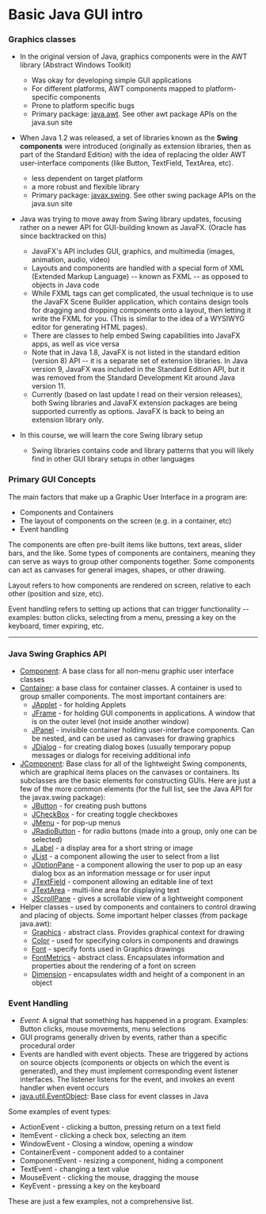 # Basic Java GUI intro

### Graphics classes

-   In the original version of Java, graphics components were in the AWT library (Abstract Windows Toolkit)
    
    -   Was okay for developing simple GUI applications
    -   For different platforms, AWT components mapped to platform-specific components
    -   Prone to platform specific bugs
    -   Primary package:  [java.awt](http://docs.oracle.com/javase/8/docs/api/java/awt/package-summary.html). See other awt package APIs on the java.sun site
    
      
    
-   When Java 1.2 was released, a set of libraries known as the  **Swing components**  were introduced (originally as extension libraries, then as part of the Standard Edition) with the idea of replacing the older AWT user-interface components (like  Button,  TextField,  TextArea, etc).
    
    -   less dependent on target platform
    -   a more robust and flexible library
    -   Primary package:  [javax.swing](http://docs.oracle.com/javase/8/docs/api/javax/swing/package-summary.html). See other swing package APIs on the java.sun site
    
      
    
-   Java was trying to move away from Swing library updates, focusing rather on a newer API for GUI-building known as JavaFX. (Oracle has since backtracked on this)
    
    -   JavaFX's API includes GUI, graphics, and multimedia (images, animation, audio, video)
    -   Layouts and components are handled with a special form of XML (Extended Markup Language) -- known as FXML -- as opposed to objects in Java code
    -   While FXML tags can get complicated, the usual technique is to use the JavaFX Scene Builder application, which contains design tools for dragging and dropping components onto a layout, then letting it write the FXML for you. (This is similar to the idea of a WYSIWYG editor for generating HTML pages).
    -   There are classes to help embed Swing capabilities into JavaFX apps, as well as vice versa
    -   Note that in Java 1.8, JavaFX is not listed in the standard edition (version 8) API -- it is a separate set of extension libraries. In Java version 9, JavaFX was included in the Standard Edition API, but it was removed from the Standard Development Kit around Java version 11.
    -   Currently (based on last update I read on their version releases), both Swing libraries and JavaFX extension packages are being supported currently as options. JavaFX is back to being an extension library only.
    
      
    
-   In this course, we will learn the core Swing library setup
    -   Swing libraries contains code and library patterns that you will likely find in other GUI library setups in other languages

### Primary GUI Concepts

The main factors that make up a Graphic User Interface in a program are:

-   Components and Containers
-   The layout of components on the screen (e.g. in a container, etc)
-   Event handling

The components are often pre-built items like buttons, text areas, slider bars, and the like. Some types of components are containers, meaning they can serve as ways to group other components together. Some components can act as canvases for general images, shapes, or other drawing.

Layout refers to how components are rendered on screen, relative to each other (position and size, etc).

Event handling refers to setting up actions that can trigger functionality -- examples: button clicks, selecting from a menu, pressing a key on the keyboard, timer expiring, etc.

----------

### Java Swing Graphics API

-   [Component](http://docs.oracle.com/javase/8/docs/api/java/awt/Component.html): A base class for all non-menu graphic user interface classes
-   [Container](http://docs.oracle.com/javase/8/docs/api/java/awt/Container.html): a base class for container classes. A container is used to group smaller components. The most important containers are:
    -   [JApplet](http://docs.oracle.com/javase/8/docs/api/javax/swing/JApplet.html)  - for holding Applets
    -   [JFrame](http://docs.oracle.com/javase/8/docs/api/javax/swing/JFrame.html)  - for holding GUI components in applications. A window that is on the outer level (not inside another window)
    -   [JPanel](http://docs.oracle.com/javase/8/docs/api/javax/swing/JPanel.html)  - invisible container holding user-interface components. Can be nested, and can be used as canvases for drawing graphics
    -   [JDialog](http://docs.oracle.com/javase/8/docs/api/javax/swing/JDialog.html)  - for creating dialog boxes (usually temporary popup messages or dialogs for receiving additional info
-   [JComponent](http://docs.oracle.com/javase/8/docs/api/javax/swing/JComponent.html): Base class for all of the lightweight Swing components, which are graphical items places on the canvases or containers. Its subclasses are the basic elements for constructing GUIs. Here are just a few of the more common elements (for the full list, see the Java API for the  javax.swing  package):
    -   [JButton](http://docs.oracle.com/javase/8/docs/api/javax/swing/JButton.html)  - for creating push buttons
    -   [JCheckBox](http://docs.oracle.com/javase/8/docs/api/javax/swing/JCheckBox.html)  - for creating toggle checkboxes
    -   [JMenu](http://docs.oracle.com/javase/8/docs/api/javax/swing/JMenu.html)  - for pop-up menus
    -   [JRadioButton](http://docs.oracle.com/javase/8/docs/api/javax/swing/JRadioButton.html)  - for radio buttons (made into a group, only one can be selected)
    -   [JLabel](http://docs.oracle.com/javase/8/docs/api/javax/swing/JLabel.html)  - a display area for a short string or image
    -   [JList](http://docs.oracle.com/javase/8/docs/api/javax/swing/JList.html)  - a component allowing the user to select from a list
    -   [JOptionPane](http://docs.oracle.com/javase/8/docs/api/javax/swing/JOptionPane.html)  - a component allowing the user to pop up an easy dialog box as an information message or for user input
    -   [JTextField](http://docs.oracle.com/javase/8/docs/api/javax/swing/JTextField.html)  - component allowing an editable line of text
    -   [JTextArea](http://docs.oracle.com/javase/8/docs/api/javax/swing/JTextArea.html)  - multi-line area for displaying text
    -   [JScrollPane](http://docs.oracle.com/javase/8/docs/api/javax/swing/JScrollPane.html)  - gives a scrollable view of a lightweight component
-   Helper classes - used by components and containers to control drawing and placing of objects. Some important helper classes (from package  java.awt):
    -   [Graphics](http://docs.oracle.com/javase/8/docs/api/java/awt/Graphics.html)  - abstract class. Provides graphical context for drawing
    -   [Color](http://docs.oracle.com/javase/8/docs/api/java/awt/Color.html)  - used for specifying colors in components and drawings
    -   [Font](http://docs.oracle.com/javase/8/docs/api/java/awt/Font.html)  - specify fonts used in Graphics drawings
    -   [FontMetrics](http://docs.oracle.com/javase/8/docs/api/java/awt/FontMetrics.html)  - abstract class. Encapsulates information and properties about the rendering of a font on screen
    -   [Dimension](http://docs.oracle.com/javase/8/docs/api/java/awt/Dimension.html)  - encapsulates width and height of a component in an object

### Event Handling

-   _Event_: A signal that something has happened in a program. Examples: Button clicks, mouse movements, menu selections
-   GUI programs generally driven by events, rather than a specific procedural order
-   Events are handled with event objects. These are triggered by actions on source objects (components or objects on which the event is generated), and they must implement corresponding event listener interfaces. The listener listens for the event, and invokes an event handler when event occurs
-   [java.util.EventObject](http://docs.oracle.com/javase/8/docs/api/java/util/EventObject.html): Base class for event classes in Java

Some examples of event types:

-   ActionEvent - clicking a button, pressing return on a text field
-   ItemEvent - clicking a check box, selecting an item
-   WindowEvent - Closing a window, opening a window
-   ContainerEvent - component added to a container
-   ComponentEvent - resizing a component, hiding a component
-   TextEvent - changing a text value
-   MouseEvent - clicking the mouse, dragging the mouse
-   KeyEvent - pressing a key on the keyboard

These are just a few examples, not a comprehensive list.
